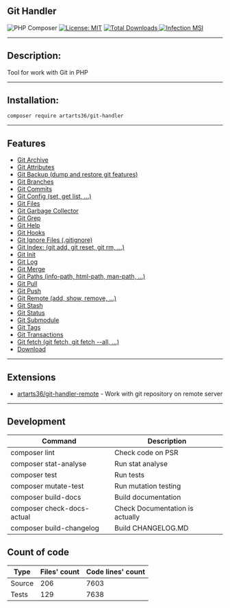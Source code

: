 ## Git Handler

![PHP Composer](https://github.com/ArtARTs36/GitHandler/workflows/PHP%20Composer/badge.svg?branch=master)
[![License: MIT](https://img.shields.io/badge/License-MIT-yellow.svg)](https://opensource.org/licenses/MIT)
<a href="https://poser.pugx.org/artarts36/git-handler/d/total.svg">
    <img src="https://poser.pugx.org/artarts36/git-handler/d/total.svg" alt="Total Downloads">
</a>
[![Infection MSI](https://img.shields.io/endpoint?style=flat&url=https%3A%2F%2Fbadge-api.stryker-mutator.io%2Fgithub.com%2FArtARTs36%2FGitHandler%2Fmaster)](https://infection.github.io)

----

## Description:

Tool for work with Git in PHP

---

## Installation:

`composer require artarts36/git-handler`

----

## Features

* [Git Archive](docs/git_archive_command.md)
* [Git Attributes](docs/git_attribute_command.md)
* [Git Backup (dump and restore git features)](docs/git_backup.md)
* [Git Branches](docs/git_branch_command.md)
* [Git Commits](docs/git_commit_command.md)
* [Git Config (set, get list, ...)](docs/git_config_command.md)
* [Git Files](docs/git_file_command.md)
* [Git Garbage Collector](docs/git_garbage_command.md)
* [Git Grep](docs/git_grep_command.md)
* [Git Help](docs/git_help_command.md)
* [Git Hooks](docs/git_hook_command.md)
* [Git Ignore Files (.gitignore)](docs/git_ignore_command.md)
* [Git Index: (git add, git reset, git rm, ...)](docs/git_index_command.md)
* [Git Init](docs/git_setup_command.md)
* [Git Log](docs/git_log_command.md)
* [Git Merge](docs/git_merge_command.md)
* [Git Paths (info-path, html-path, man-path, ...)](docs/git_path_command.md)
* [Git Pull](docs/git_pull_command.md)
* [Git Push](docs/git_push_command.md)
* [Git Remote (add, show, remove, ...)](docs/git_remote_command.md)
* [Git Stash](docs/git_stash_command.md)
* [Git Status](docs/git_status_command.md)
* [Git Submodule](docs/git_submodule_command.md)
* [Git Tags](docs/git_tag_command.md)
* [Git Transactions](docs/git_transaction.md)
* [Git fetch (git fetch, git fetch --all, ...)](docs/git_fetch_command.md)
* [Download](docs/downloader.md)

----

## Extensions
* [artarts36/git-handler-remote](https://github.com/ArtARTs36/php-git-handler-remote) - Work with git repository on remote server

----

## Development

|  Command  | Description  |
| ------------ | ------------ |
|  composer lint  |  Check code on PSR  |  
|  composer stat-analyse  |  Run stat analyse  |  
|  composer test  |  Run tests  |  
|  composer mutate-test  |  Run mutation testing  |  
|  composer build-docs  |  Build documentation  |  
|  composer check-docs-actual  |  Check Documentation is actually  |  
|  composer build-changelog  |  Build CHANGELOG.MD  |

## Count of code

|  Type  |  Files' count  |  Code lines' count  |  
|  ------------  |  ------------  |  ------------  |  
|  Source  |  206  |  7603  |  
|  Tests  |  129  |  7638  |  

